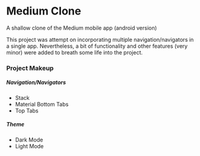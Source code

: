 # Medium Clone
A shallow clone of the Medium mobile app (android version)

This project was attempt on incorporating multiple navigation/navigators in a single app. Nevertheless, a bit of functionality and other features (very minor) were added to breath some life into the project.

### Project Makeup

##### Navigation/Navigators
- Stack
- Material Bottom Tabs
- Top Tabs

##### Theme
- Dark Mode
- Light Mode

